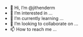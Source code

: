 - 👋 Hi, I’m @jithenderm
- 👀 I’m interested in ...
- 🌱 I’m currently learning ...
- 💞️ I’m looking to collaborate on ...
- 📫 How to reach me ...

<!---
jithenderm/jithenderm is a ✨ special ✨ repository because its `README.md` (this file) appears on your GitHub profile.
You can click the Preview link to take a look at your changes.
--->
